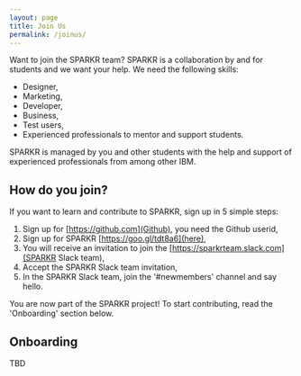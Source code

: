 ```yaml
---
layout: page
title: Join Us
permalink: /joinus/
---
```

Want to join the SPARKR team? SPARKR is a collaboration by and for students and we want your help. We need the following skills:
* Designer,
* Marketing,
* Developer,
* Business,
* Test users,
* Experienced professionals to mentor and support students.

SPARKR is managed by you and other students with the help and support of experienced professionals from among other IBM.

## How do you join?

If you want to learn and contribute to SPARKR, sign up in 5 simple steps:

1. Sign up for [https://github.com](Github), you need the Github userid,
2. Sign up for SPARKR [https://goo.gl/tdt8a6](here),
3. You will receive an invitation to join the [https://sparkrteam.slack.com](SPARKR Slack team),
4. Accept the SPARKR Slack team invitation,
5. In the SPARKR Slack team, join the '#newmembers' channel and say hello.

You are now part of the SPARKR project! To start contributing, read the 'Onboarding' section below.

## Onboarding

TBD
